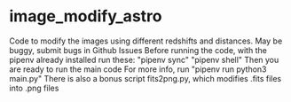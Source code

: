 # image_modify_astro
Code to modify the images using different redshifts and distances.
May be buggy, submit bugs in Github Issues
Before running the code, with the pipenv already installed run these:
"pipenv sync"
"pipenv shell"
Then you are ready to run the main code
For more info, run "pipenv run python3 main.py"
There is also a bonus script fits2png.py, which modifies .fits files into .png files

